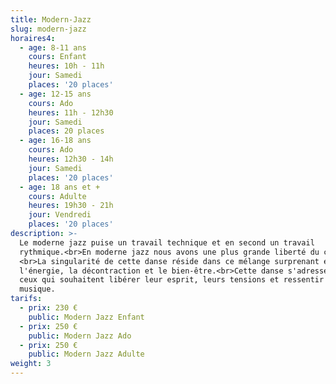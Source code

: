 ```yaml
---
title: Modern-Jazz
slug: modern-jazz
horaires4:
  - age: 8-11 ans
    cours: Enfant
    heures: 10h - 11h
    jour: Samedi
    places: '20 places'
  - age: 12-15 ans
    cours: Ado
    heures: 11h - 12h30
    jour: Samedi
    places: 20 places
  - age: 16-18 ans
    cours: Ado
    heures: 12h30 - 14h
    jour: Samedi
    places: '20 places'
  - age: 18 ans et +
    cours: Adulte
    heures: 19h30 - 21h
    jour: Vendredi
    places: '20 places'
description: >-
  Le moderne jazz puise un travail technique et en second un travail
  rythmique.<br>En moderne jazz nous avons une plus grande liberté du corps.
  <br>La singularité de cette danse réside dans ce mélange surprenant entre
  l'énergie, la décontraction et le bien-être.<br>Cette danse s'adresse a tout
  ceux qui souhaitent libérer leur esprit, leurs tensions et ressentir la
  musique.
tarifs:
  - prix: 230 €
    public: Modern Jazz Enfant
  - prix: 250 €
    public: Modern Jazz Ado
  - prix: 250 €
    public: Modern Jazz Adulte
weight: 3
---
```


